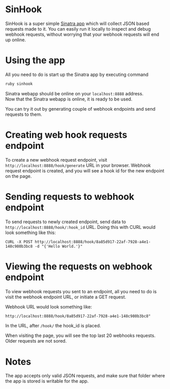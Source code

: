 # SinHook

SinHook is a super simple [Sinatra app](http://www.sinatrarb.com/) which will collect JSON based requests made to it. 
You can easily run it locally to inspect and debug webhook requests, without worrying that your webhook requests will end up online.

# Using the app

All you need to do is start up the Sinatra app by executing command

``` ruby
ruby sinhook
```
  
Sinatra webapp should be online on your `localhost:8888` address.  
Now that the Sinatra webapp is online, it is ready to be used. 

You can try it out by generating couple of webhook endpoints and send requests to them.

# Creating web hook requests endpoint

To create a new webhook request endpoint, visit `http://localhost:8888/hook/generate` URL in your browser. 
Webhook request endpoint is created, and you will see a hook id for the new endpoint on the page.

# Sending requests to webhook endpoint

To send requests to newly created endpoint, send data to `http://localhost:8888/hook/:hook_id` URL. 
Doing this with CURL would look something like this:

``` curl
CURL -X POST http://localhost:8888/hook/8a85d917-22af-7928-a4e1-148c980b3bc8 -d "{'Hello World.'}"
``` 

# Viewing the requests on webhook endpoint  

To view webhook requests you sent to an endpoint, all you need to do is visit the webhook endpoint URL, or initiate a GET request.

Webhook URL would look something like:

``` html
http://localhost:8888/hook/8a85d917-22af-7928-a4e1-148c980b3bc8"
```

In the URL, after `/hook/` the hook_id is placed. 

When visiting the page, you will see the top last 20 webhooks requests. Older requests are not sored.


# Notes

The app accepts only valid JSON requests, and make sure that folder where the app is stored is writable for the app.
